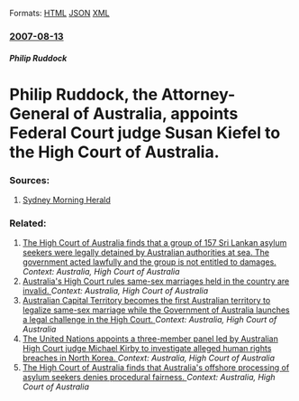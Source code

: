 
Formats: [HTML](/news/2007/08/13/philip-ruddock-the-attorney-general-of-australia-appoints-federal-court-judge-susan-kiefel-to-the-high-court-of-australia.html)  [JSON](/news/2007/08/13/philip-ruddock-the-attorney-general-of-australia-appoints-federal-court-judge-susan-kiefel-to-the-high-court-of-australia.json)  [XML](/news/2007/08/13/philip-ruddock-the-attorney-general-of-australia-appoints-federal-court-judge-susan-kiefel-to-the-high-court-of-australia.xml)  

### [2007-08-13](/news/2007/08/13/index.md)

##### Philip Ruddock
#  Philip Ruddock, the Attorney-General of Australia, appoints Federal Court judge Susan Kiefel to the High Court of Australia. 




### Sources:

1. [Sydney Morning Herald](http://www.smh.com.au/news/national/ruddock-names-new-high-court-judge/2007/08/13/1186857421228.html?s_cid=rss_news)

### Related:

1. [The High Court of Australia finds that a group of 157 Sri Lankan asylum seekers were legally detained by Australian authorities at sea. The government acted lawfully and the group is not entitled to damages. ](/news/2015/01/28/the-high-court-of-australia-finds-that-a-group-of-157-sri-lankan-asylum-seekers-were-legally-detained-by-australian-authorities-at-sea-the.md) _Context: Australia, High Court of Australia_
2. [Australia's High Court rules same-sex marriages held in the country are invalid. ](/news/2013/12/12/australia-s-high-court-rules-same-sex-marriages-held-in-the-country-are-invalid.md) _Context: Australia, High Court of Australia_
3. [Australian Capital Territory becomes the first Australian territory to legalize same-sex marriage while the Government of Australia launches a legal challenge in the High Court. ](/news/2013/10/22/australian-capital-territory-becomes-the-first-australian-territory-to-legalize-same-sex-marriage-while-the-government-of-australia-launches.md) _Context: Australia, High Court of Australia_
4. [The United Nations appoints a three-member panel led by Australian High Court judge Michael Kirby to investigate alleged human rights breaches in North Korea. ](/news/2013/05/8/the-united-nations-appoints-a-three-member-panel-led-by-australian-high-court-judge-michael-kirby-to-investigate-alleged-human-rights-breach.md) _Context: Australia, High Court of Australia_
5. [The High Court of Australia finds that Australia's offshore processing of asylum seekers denies procedural fairness. ](/news/2010/11/11/the-high-court-of-australia-finds-that-australia-s-offshore-processing-of-asylum-seekers-denies-procedural-fairness.md) _Context: Australia, High Court of Australia_
